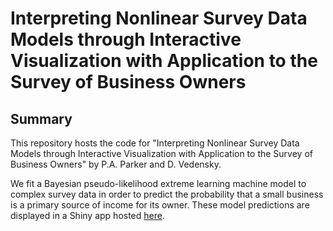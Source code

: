 # Interpreting Nonlinear Survey Data Models through Interactive Visualization with Application to the Survey of Business Owners

## Summary

This repository hosts the code for  "Interpreting Nonlinear Survey Data Models through Interactive Visualization with Application to the Survey of Business Owners" by P.A. Parker and D. Vedensky.

We fit a Bayesian pseudo-likelihood extreme learning machine model to complex survey data in order to predict the probability that a small business is a primary source of income for its owner. 
These model predictions are displayed in a Shiny app hosted [here](https://paparker.shinyapps.io/sbo_surviz_app/). 


